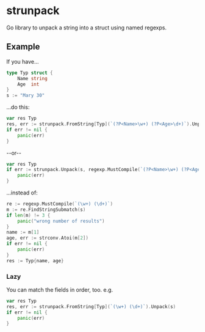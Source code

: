 # strunpack

Go library to unpack a string into a struct using named regexps.

## Example

If you have...

```go
type Typ struct {
	Name string
	Age  int
}
s := "Mary 30"
```

...do this:

```go
var res Typ
res, err := strunpack.FromString[Typ](`(?P<Name>\w+) (?P<Age>\d+)`).Unpack(s)
if err != nil {
    panic(err)
}
```

--or--

```go
var res Typ
if err := strunpack.Unpack(s, regexp.MustCompile(`(?P<Name>\w+) (?P<Age>\d+)`), &res); {
    panic(err)
}
```

...instead of:

```go
re := regexp.MustCompile(`(\w+) (\d+)`)
m := re.FindStringSubmatch(s)
if len(m) != 3 {
    panic("wrong number of results")
}
name := m[1]
age, err := strconv.Atoi(m[2])
if err != nil {
    panic(err)
}
res := Typ{name, age}
```

### Lazy

You can match the fields in order, too. e.g.

```go
var res Typ
res, err := strunpack.FromString[Typ](`(\w+) (\d+)`).Unpack(s)
if err != nil {
    panic(err)
}
```
